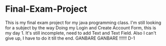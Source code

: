 # Final-Exam-Project
This is my final exam project for my java programming class. I'm still looking for a subject by the way
Doing my Login and Create Account Form, this is my day 1. It's still incomplete, need to add Text and Text Field. Also I can't give up, I have to do it till the end. GANBARE GANBARE !!!!!! D-1
